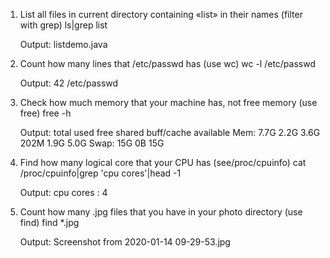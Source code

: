 1.	List all files in current directory containing «list» in their names (filter with grep)
	ls|grep list

	Output:
	listdemo.java

2.  Count how many lines that /etc/passwd has (use wc)
	wc -l /etc/passwd
	
	Output: 42 /etc/passwd

3.	Check how much memory that your machine has, not free memory (use free)
	free -h
	
	Output:	
	total        used        free      shared  buff/cache   available
	Mem:           7.7G        2.2G        3.6G        202M        1.9G        5.0G
	Swap:           15G          0B         15G

4.	Find how many logical core that your CPU has (see/proc/cpuinfo)
	cat /proc/cpuinfo|grep 'cpu cores'|head -1
	
	Output: 
	cpu cores	: 4

5. 	Count how many .jpg files that you have in your photo directory (use find)
	find *.jpg

	Output: Screenshot from 2020-01-14 09-29-53.jpg

	